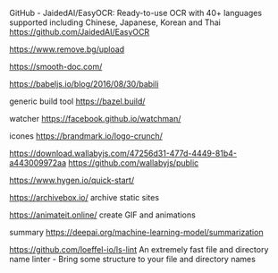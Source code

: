 

GitHub - JaidedAI/EasyOCR: Ready-to-use OCR with 40+ languages supported including Chinese, Japanese, Korean and Thai
https://github.com/JaidedAI/EasyOCR

https://www.remove.bg/upload


https://smooth-doc.com/



https://babeljs.io/blog/2016/08/30/babili


generic build tool     https://bazel.build/

watcher  https://facebook.github.io/watchman/

icones  https://brandmark.io/logo-crunch/


https://download.wallabyjs.com/47256d31-477d-4449-81b4-a443009972aa
https://github.com/wallabyjs/public

https://www.hygen.io/quick-start/

https://archivebox.io/ archive static sites

https://animateit.online/ create GIF and animations

summary https://deepai.org/machine-learning-model/summarization

https://github.com/loeffel-io/ls-lint An extremely fast file and directory name linter - Bring some structure to your file and directory names 

